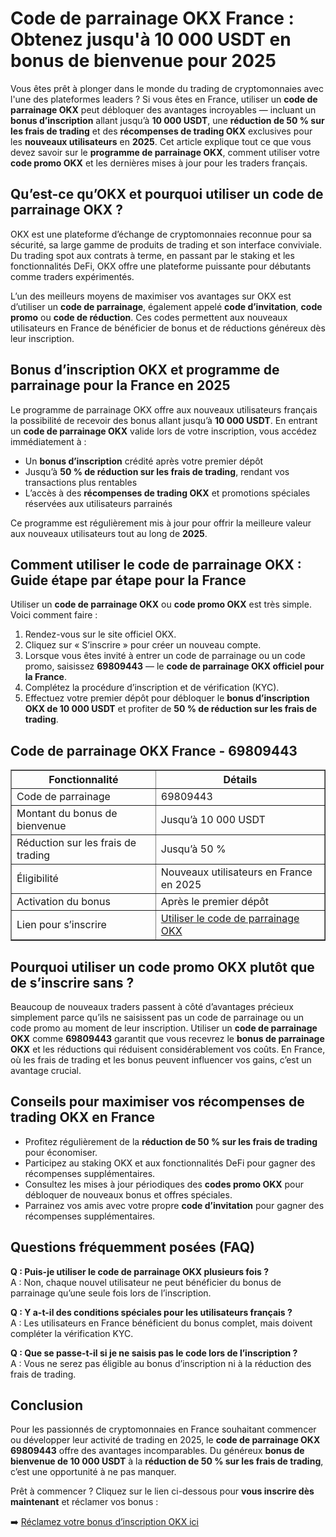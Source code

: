 <h1>Code de parrainage OKX France : Obtenez jusqu'à 10 000 USDT en bonus de bienvenue pour 2025</h1>
<p>Vous êtes prêt à plonger dans le monde du trading de cryptomonnaies avec l'une des plateformes leaders ? Si vous êtes en France, utiliser un <strong>code de parrainage OKX</strong> peut débloquer des avantages incroyables — incluant un <strong>bonus d’inscription</strong> allant jusqu’à <strong>10 000 USDT</strong>, une <strong>réduction de 50 % sur les frais de trading</strong> et des <strong>récompenses de trading OKX</strong> exclusives pour les <strong>nouveaux utilisateurs</strong> en <strong>2025</strong>. Cet article explique tout ce que vous devez savoir sur le <strong>programme de parrainage OKX</strong>, comment utiliser votre <strong>code promo OKX</strong> et les dernières mises à jour pour les traders français.</p>
<h2>Qu’est-ce qu’OKX et pourquoi utiliser un code de parrainage OKX ?</h2>
<p>OKX est une plateforme d’échange de cryptomonnaies reconnue pour sa sécurité, sa large gamme de produits de trading et son interface conviviale. Du trading spot aux contrats à terme, en passant par le staking et les fonctionnalités DeFi, OKX offre une plateforme puissante pour débutants comme traders expérimentés.</p>
<p>L’un des meilleurs moyens de maximiser vos avantages sur OKX est d’utiliser un <strong>code de parrainage</strong>, également appelé <strong>code d’invitation</strong>, <strong>code promo</strong> ou <strong>code de réduction</strong>. Ces codes permettent aux nouveaux utilisateurs en France de bénéficier de bonus et de réductions généreux dès leur inscription.</p>
<h2>Bonus d’inscription OKX et programme de parrainage pour la France en 2025</h2>
<p>Le programme de parrainage OKX offre aux nouveaux utilisateurs français la possibilité de recevoir des bonus allant jusqu’à <strong>10 000 USDT</strong>. En entrant un <strong>code de parrainage OKX</strong> valide lors de votre inscription, vous accédez immédiatement à :</p>
<ul>
<li>Un <strong>bonus d’inscription</strong> crédité après votre premier dépôt</li>
<li>Jusqu’à <strong>50 % de réduction sur les frais de trading</strong>, rendant vos transactions plus rentables</li>
<li>L’accès à des <strong>récompenses de trading OKX</strong> et promotions spéciales réservées aux utilisateurs parrainés</li>
</ul>
<p>Ce programme est régulièrement mis à jour pour offrir la meilleure valeur aux nouveaux utilisateurs tout au long de <strong>2025</strong>.</p>
<h2>Comment utiliser le code de parrainage OKX : Guide étape par étape pour la France</h2>
<p>Utiliser un <strong>code de parrainage OKX</strong> ou <strong>code promo OKX</strong> est très simple. Voici comment faire :</p>
<ol>
<li>Rendez-vous sur le site officiel OKX.</li>
<li>Cliquez sur « S’inscrire » pour créer un nouveau compte.</li>
<li>Lorsque vous êtes invité à entrer un code de parrainage ou un code promo, saisissez <strong>69809443</strong> — le <strong>code de parrainage OKX officiel pour la France</strong>.</li>
<li>Complétez la procédure d’inscription et de vérification (KYC).</li>
<li>Effectuez votre premier dépôt pour débloquer le <strong>bonus d’inscription OKX de 10 000 USDT</strong> et profiter de <strong>50 % de réduction sur les frais de trading</strong>.</li>
</ol>
<h2>Code de parrainage OKX France - 69809443</h2>
<table border="1" cellspacing="0" cellpadding="5">
<tr><th>Fonctionnalité</th><th>Détails</th></tr>
<tr><td>Code de parrainage</td><td>69809443</td></tr>
<tr><td>Montant du bonus de bienvenue</td><td>Jusqu’à 10 000 USDT</td></tr>
<tr><td>Réduction sur les frais de trading</td><td>Jusqu’à 50 %</td></tr>
<tr><td>Éligibilité</td><td>Nouveaux utilisateurs en France en 2025</td></tr>
<tr><td>Activation du bonus</td><td>Après le premier dépôt</td></tr>
<tr><td>Lien pour s’inscrire</td><td><a href="https://byvn.net/reZl" target="_blank" rel="noopener noreferrer">Utiliser le code de parrainage OKX</a></td></tr>
</table>
<h2>Pourquoi utiliser un code promo OKX plutôt que de s’inscrire sans ?</h2>
<p>Beaucoup de nouveaux traders passent à côté d’avantages précieux simplement parce qu’ils ne saisissent pas un code de parrainage ou un code promo au moment de leur inscription. Utiliser un <strong>code de parrainage OKX</strong> comme <strong>69809443</strong> garantit que vous recevrez le <strong>bonus de parrainage OKX</strong> et les réductions qui réduisent considérablement vos coûts. En France, où les frais de trading et les bonus peuvent influencer vos gains, c’est un avantage crucial.</p>
<h2>Conseils pour maximiser vos récompenses de trading OKX en France</h2>
<ul>
<li>Profitez régulièrement de la <strong>réduction de 50 % sur les frais de trading</strong> pour économiser.</li>
<li>Participez au staking OKX et aux fonctionnalités DeFi pour gagner des récompenses supplémentaires.</li>
<li>Consultez les mises à jour périodiques des <strong>codes promo OKX</strong> pour débloquer de nouveaux bonus et offres spéciales.</li>
<li>Parrainez vos amis avec votre propre <strong>code d’invitation</strong> pour gagner des récompenses supplémentaires.</li>
</ul>
<h2>Questions fréquemment posées (FAQ)</h2>
<p><strong>Q : Puis-je utiliser le code de parrainage OKX plusieurs fois ?</strong><br>A : Non, chaque nouvel utilisateur ne peut bénéficier du bonus de parrainage qu’une seule fois lors de l’inscription.</p>
<p><strong>Q : Y a-t-il des conditions spéciales pour les utilisateurs français ?</strong><br>A : Les utilisateurs en France bénéficient du bonus complet, mais doivent compléter la vérification KYC.</p>
<p><strong>Q : Que se passe-t-il si je ne saisis pas le code lors de l’inscription ?</strong><br>A : Vous ne serez pas éligible au bonus d’inscription ni à la réduction des frais de trading.</p>
<h2>Conclusion</h2>
<p>Pour les passionnés de cryptomonnaies en France souhaitant commencer ou développer leur activité de trading en 2025, le <strong>code de parrainage OKX 69809443</strong> offre des avantages incomparables. Du généreux <strong>bonus de bienvenue de 10 000 USDT</strong> à la <strong>réduction de 50 % sur les frais de trading</strong>, c’est une opportunité à ne pas manquer.</p>
<p>Prêt à commencer ? Cliquez sur le lien ci-dessous pour <strong>vous inscrire dès maintenant</strong> et réclamer vos bonus :</p>
<p>➡️ <a href="https://byvn.net/reZl" target="_blank" rel="noopener noreferrer">Réclamez votre bonus d’inscription OKX ici</a></p>
</body>
</html>
